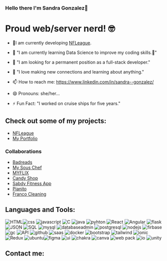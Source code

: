 ### Hello there I'm Sandra Gonzalez👋

# Proud web/server nerd! 🤓


<!--
**sandyjtech/sandyjtech** is a ✨ _special_ ✨ repository because its `README.md` (this file) appears on your GitHub profile.

-->
- 🔭I am currently developing [NFLeague](https://github.com/sandyjtech/fleague).

- 🌱 "I am currently learning Data Science to improve my coding skills.👯"

- 🤔 "I am looking for a permanent position as a full-stack developer."

- 💬 "I love making new connections and learning about anything."

- 📫 How to reach me: https://www.linkedin.com/in/sandra--gonzalez/

- 😄 Pronouns: she/her...

- ⚡ Fun Fact: "I worked on cruise ships for five years."

## Check out some of my projects:
- [NFLeague](https://github.com/sandyjtech/fleague)
- [My Portfolio](https://github.com/sandyjtech/sandra-gonzalez)
### Collaborations
- [Badreads](https://sandyjtech.github.io/badreads/)
- [My Sous Chef](https://github.com/sandyjtech/my-sous-chef)
- [MYFLIX](https://sandyjime21.github.io/MYFLIX/)
- [Candy Shop](https://sandyjime21.github.io/Candy-Shop/)
- [Sabdy Fitness App](https://sabdyfitness.com/)
- [Pianito](https://sandyjime21.github.io/Pianito/)
- [Franco Cleaning](https://sandyjime21.github.io/Franco-Cleaning/)

## Languages and Tools:
![HTML](https://img.icons8.com/?size=48&id=20909&format=png)![css](https://img.icons8.com/?size=48&id=21278&format=png) ![javascript](https://img.icons8.com/?size=48&id=108784&format=png) ![C](https://img.icons8.com/?size=48&id=40670&format=png) ![java](https://img.icons8.com/?size=48&id=13679&format=png) ![pyhton](https://img.icons8.com/?size=48&id=13441&format=png) ![React](https://img.icons8.com/?size=48&id=123603&format=png) ![Angular](https://img.icons8.com/?size=48&id=71257&format=png) ![flask](https://img.icons8.com/?size=50&id=MHcMYTljfKOr&format=png) ![JSON](https://img.icons8.com/?size=48&id=114474&format=png) ![SQL](https://img.icons8.com/?size=48&id=13406&format=png) ![mysql](https://img.icons8.com/?size=48&id=qGUfLiYi1bRN&format=png) ![databaseadmin](https://img.icons8.com/?size=48&id=11963&format=png) ![postgresql](https://img.icons8.com/?size=48&id=38561&format=png) ![nodejs](https://img.icons8.com/?size=48&id=54087&format=png) ![firbase](https://img.icons8.com/?size=48&id=62452&format=png) ![gc](https://img.icons8.com/?size=48&id=WHRLQdbEXQ16&format=png) ![API](https://img.icons8.com/?size=48&id=21896&format=png) ![github](https://img.icons8.com/?size=48&id=20906&format=png) ![saas](https://img.icons8.com/?size=48&id=QBqFNfPPB2Kx&format=png) ![docker](https://img.icons8.com/?size=48&id=22813&format=png) ![bootstrap](https://img.icons8.com/?size=48&id=PndQWK6M1Hjo&format=png) ![tailwind](https://img.icons8.com/?size=48&id=4PiNHtUJVbLs&format=png) ![ionic](https://img.icons8.com/?size=48&id=nUFOCFvI5eIk&format=png) ![Redux](https://img.icons8.com/?size=24&id=DgDldTbM9fXB&format=png) ![ubuntu](https://img.icons8.com/?size=48&id=63208&format=png)![figma](https://img.icons8.com/?size=40&id=nMeAkcoE7aTF&format=png) ![ui](https://img.icons8.com/?size=24&id=90090&format=png) ![chakra](https://img.icons8.com/?size=48&id=r9QJ0VFFrn7T&format=png) ![canva](https://img.icons8.com/?size=48&id=iWw83PVcBpLw&format=png) ![web pack](https://img.icons8.com/?size=48&id=sOWbK4N3cxGh&format=png) ![io](https://img.icons8.com/?size=40&id=26244&format=png) ![unity](https://img.icons8.com/?size=48&id=P08kExl7rixR&format=png) 
## Contact me:
<i class="fab fa-html5"></i> <i class="fab fa-css3"></i> <i class="fab fa-js"></i>
